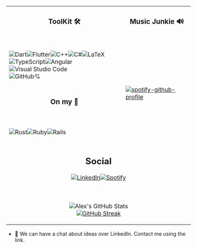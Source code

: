 
<table width="100%" style="margin-left:auto;margin-right:auto;">
    <tbody>
        <tr>
            <td style="text-align: center; vertical-align: middle;"><h3> ToolKit 🛠 </h3></td>
            <td style="text-align: center; vertical-align: middle;">
                <h3>Music Junkie 🔊 </h3>
            </td>
        </tr>
        <tr>
            <td></br>
            <p><img src="https://img.shields.io/badge/dart-%230175C2.svg?style=for-the-badge&amp;logo=dart&amp;logoColor=white" alt="Dart"><img src="https://img.shields.io/badge/Flutter-%2302569B.svg?style=for-the-badge&amp;logo=Flutter&amp;logoColor=white" alt="Flutter"><img src="https://img.shields.io/badge/c++-%2300599C.svg?style=for-the-badge&amp;logo=c%2B%2B&amp;logoColor=white" alt="C++"><img src="https://img.shields.io/badge/c%23-%23239120.svg?style=for-the-badge&amp;logo=c-sharp&amp;logoColor=white" alt="C#"><img src="https://img.shields.io/badge/latex-%23008080.svg?style=for-the-badge&amp;logo=latex&amp;logoColor=white" alt="LaTeX"></br><img src="https://img.shields.io/badge/typescript-%23007ACC.svg?style=for-the-badge&amp;logo=typescript&amp;logoColor=white" alt="TypeScript"><img src="https://img.shields.io/badge/angular-%23DD0031.svg?style=for-the-badge&amp;logo=angular&amp;logoColor=white" alt="Angular"><img src="https://img.shields.io/badge/VisualStudioCode-0078d7.svg?style=for-the-badge&amp;logo=visual-studio-code&amp;logoColor=white" alt="Visual Studio Code"></br><img src="https://img.shields.io/badge/github-%23121011.svg?style=for-the-badge&amp;logo=github&amp;logoColor=white" alt="GitHub">💘</p>
            </td>
            <td rowspan=3>
                </br>
                <p>
                    <a href="https://github.com/kittinan/spotify-github-profile"><img src="https://spotify-github-profile.vercel.app/api/view?uid=wisewallen&amp;cover_image=true&amp;theme=compact" alt="spotify-github-profile"></a>
                </p>
            </td>
        </tr>
        <tr>
            <td style="text-align: center; vertical-align: middle;">
                <h3> On my 📡 </h3>
            </td>
        </tr>
        <tr>
            <td></br>
            <p><img src="https://img.shields.io/badge/rust-%23000000.svg?style=for-the-badge&amp;logo=rust&amp;logoColor=white" alt="Rust"><img src="https://img.shields.io/badge/ruby-%23CC342D.svg?style=for-the-badge&amp;logo=ruby&amp;logoColor=white" alt="Ruby"><img src="https://img.shields.io/badge/rails-%23CC0000.svg?style=for-the-badge&amp;logo=ruby-on-rails&amp;logoColor=white" alt="Rails"></p>
            </td>
        </tr>
        <tr>
        </tr>
        <tr>
        </tr>
        <tr><td colspan=2 style="text-align: center; vertical-align: middle;">
        <h2> Social </h2>
        <p><a href="https://www.linkedin.com/in/stephen-wallen/"><img src="https://img.shields.io/badge/linkedin-%230077B5.svg?style=for-the-badge&amp;logo=linkedin&amp;logoColor=white" alt="LinkedIn"></a><a href="https://open.spotify.com/user/wisewallen?si=7978c32273044e80"><img src="https://img.shields.io/badge/Spotify-1ED760?style=for-the-badge&amp;logo=spotify&amp;logoColor=white" alt="Spotify"></a></p>
        </td>
        <tr>
        <td colspan = 2 style="text-align: center; vertical-align: middle;">
        </br>
        <p><img src="https://github-readme-stats.vercel.app/api?username=a-wallen&amp;show_icons=true&amp;theme=dracula&amp;count_private=true" alt="Alex&#39;s GitHub Stats"></br>
        <a href="https://git.io/streak-stats"><img src="http://github-readme-streak-stats.herokuapp.com?user=a-wallen&amp;theme=dark" alt="GitHub Streak"></a></p>
        </td>
        </tr>
        </tr>
    </tbody>
</table>


- 💬 We can have a chat about ideas over LinkedIn. Contact me using the link.
